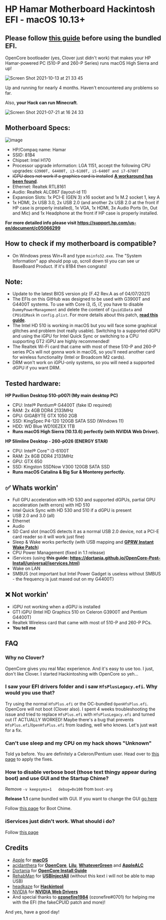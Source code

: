 # HP Hamar Motherboard Hackintosh EFI - macOS 10.13+
## Please follow [this guide](/BIOS.md) before using the bundled EFI.
OpenCore bootloader (yes, Clover just didn't work) that makes your HP Hamar-powered PC (510-P and 260-P Series) runs macOS High Sierra and up!

![Screen Shot 2021-10-13 at 21 33 45](https://user-images.githubusercontent.com/73286927/137154603-2d8317b7-2dc6-4b24-a848-2ef2cd21b176.png)

Up and running for nearly 4 months. Haven't encountered any problems so far.

Also, **your Hack can run Minecraft**.

![Screen Shot 2021-07-21 at 16 24 33](https://user-images.githubusercontent.com/73286927/126465652-c2ff9f2a-b3cf-4186-9d70-820d120d184c.png)

## Motherboard Specs:
![image](https://user-images.githubusercontent.com/73286927/124374625-18f14600-dcc7-11eb-8365-b0313750ff68.png)
* HP/Compaq name: Hamar
* SSID: 81B4
* Chipset: Intel H170
* Processor upgrade information: LGA 1151, accept the following CPU upgrades: `G3900T, G4400T, i3-6100T, i5-6400T and i7-6700T`
* ~~iGPU does not work if a graphics card is installed~~ [**A workaround has been found**](/BIOS.md).
* Ethernet: Realtek RTL8161
* Audio: Realtek ALC867 (layout-id 11)
* Expansion Slots: 1x PCI-E (GEN 3) x16 socket and 1x M.2 socket 1, key A
* 1x HDMI, 2x USB 3.0, 2x USB 2.0 (and another 2x USB 2.0 at the front if HP case is properly installed), 1x VGA, 1x HDMI, 3x Audio Ports (In, Out and Mic) and 1x Headphone at the front if HP case is properly installed.

**For more detailed info please visit https://support.hp.com/us-en/document/c05066299**

## How to check if my motherboard is compatible?
* On Windows press Win+R and type `msinfo32.exe`. The "System Information" app should pop up, scroll down til you can see ur BaseBoard Product. If it's 81B4 then congrats!

## Note:
* Update to the latest BIOS version plz (F.42 Rev.A as of 04/07/2021)
* The EFIs on this GitHub was designed to be used with G3900T and G4400T systems. To use with Core i3, i5, i7, you have to disable `DummyPowerManagement` and delete the content of `Cpuid1Data` and `CPUid1Mask` in `config.plist`. For more details about this patch, [**read this guide**](https://github.com/QuanTrieuPCYT/HPHamar_Hackintosh/blob/main/FakeID.md).
* The Intel HD 510 is working in macOS but you will face some graphical glitches and problem (not really usable). Switching to a supported dGPU and using the iGPU for Intel Quick Sync or switching to a CPU supporting GT2 iGPU are highly recommended!
* The Realtek Wi-Fi card that came with most of these 510-P and 260-P series PCs will not gonna work in macOS, so you'll need another card for wireless functionality (Intel or Broadcom M2 cards).
* DRM won't work on iGPU-only systems, so you will need a supported dGPU if you want DRM.
## Tested hardware:
**HP Pavilion Desktop 510-p007l (My main desktop PC)**
* CPU: Intel® Pentium® G4400T (fake ID required)
* RAM: 2x 4GB DDR4 2133MHz
* GPU: GIGABYTE GTX 1050 2GB
* SSD: KingSpec P4-120 120GB SATA SSD (Windows 11)
* HDD: WD Blue WD10EZEX 1TB
* **Runs macOS High Sierra (10.13.6) perfectly (with NVIDIA Web Driver).**

**HP Slimline Desktop - 260-p026 (ENERGY STAR)**
* CPU: Intel® Core™ i3-6100T
* RAM: 2x 8GB DDR4 2133MHz
* GPU: GTX 650
* SSD: Kingston SSDNow V300 120GB SATA SSD
* **Runs macOS Catalina & Big Sur & Monterey perfectly.**

## ✅ Whats workin'
* Full GPU acceleration with HD 530 and supported dGPUs, partial GPU acceleration (with errors) with HD 510
* Intel Quick Sync with HD 530 and 510 if a dGPU is present
* USB 2.0 and 3.0 (all)
* Ethernet
* Audio
* SD Card slot (macOS detects it as a normal USB 2.0 device, not a PCI-E card reader so it will work just fine)
* Sleep & Wake works perfectly (with USB mapping and [**GPRW Instant Wake Patch**](https://dortania.github.io/OpenCore-Post-Install/usb/misc/instant-wake.html))
* CPU Power Management (fixed in 1.1 release)
* iServices (using **this guide: https://dortania.github.io/OpenCore-Post-Install/universal/iservices.html**)
* Wake on LAN
* SMBUS (not important but Intel Power Gadget is useless without SMBUS - the frequency is just maxed out on my G4400T)
## ❌ Not workin'
* iGPU not working when a dGPU is installed
* GT1 iGPU (Intel HD Graphics 510 on Celeron G3900T and Pentium G4400T)
* Realtek Wireless card that came with most of 510-P and 260-P PCs.
* **You tell me**

## FAQ
### Why no Clover?

OpenCore gives you real Mac experience. And it's easy to use too.
I just, don't like Clover. I started Hackintoshing with OpenCore so yeh...

### I saw your EFI drivers folder and i saw `HfsPlusLegacy.efi`. Why would you use that?

Try using the normal `HfsPlus.efi` or the OC-bundled `OpenHfsPlus.efi`. OpenCore will not boot (Clover also).
I spent 4 weeks troubleshooting the issue and tried to replace `HfsPlus.efi` with `HfsPlusLegacy.efi` and turned out IT ACTUALLY WORKED!
Maybe there's a bug that prevents `HfsPlus.efi`/`OpenHfsPlus.efi` from loading, well who knows. Let's just wait for a fix.

### Can't use sleep and my CPU on my hack shows "Unknown"

Told ya before. You are definitely a Celeron/Pentium user. Head over to [this page](https://github.com/QuanTrieuPCYT/HPHamar_Hackintosh/blob/main/FakeID.md) to apply the fixes.

### How to disable verbose boot (those text thingy appear during boot) and use GUI and the Startup Chime?

Remove `-v keepsyms=1	debug=0x100` from `boot-arg`

**Release 1.1** came bundled with GUI. If you want to change the GUI [go here](https://dortania.github.io/OpenCore-Post-Install/cosmetic/gui.html#setting-up-opencore-s-gui)

Follow [this page](https://dortania.github.io/OpenCore-Post-Install/cosmetic/gui.html#setting-up-boot-chime-with-audiodxe) for Boot Chime.

### iServices just didn't work. What should i do?

Follow [this page](https://dortania.github.io/OpenCore-Post-Install/universal/iservices.html)

## Credits
* [Apple](https://apple.com) for [**macOS**](https://apple.com/macos)
* [acidanthera](https://github.com/acidanthera) for [**OpenCore**](https://github.com/acidanthera/OpenCorePkg), [**Lilu**](https://github.com/acidanthera/Lilu), [**WhateverGreen**](https://github.com/acidanthera/WhateverGreen) and [**AppleALC**](https://github.com/acidanthera/AppleALC)
* [Dortania](https://dortania.github.io) for [**OpenCore Install Guide**](https://dortania.github.io/OpenCore-Install-Guide)
* [RehabMan](https://github.com/RehabMan) for [**USBInjectAll**](https://bitbucket.org/RehabMan/os-x-usb-inject-all/downloads/) (without this kext i will not be able to map USB)
* [headkaze](https://github.com/headkaze) for [**Hackintool**](https://github.com/headkaze/Hackintool)
* [NVIDIA](https://nvidia.com) for [**NVIDIA Web Drivers**](https://www.tonymacx86.com/nvidia-drivers)
* And special thanks to [**ozonefire1984**](https://www.reddit.com/user/ozonefire1984) (ozonefire#0701) for helping me with the EFI (the fakeCPUID patch and more)!

And yes, have a good day!
